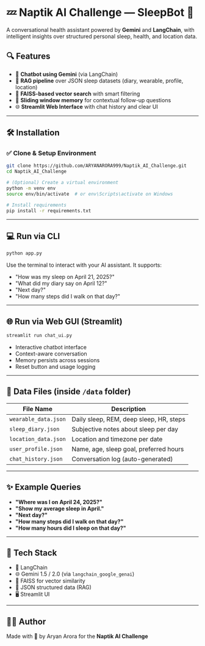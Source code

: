 # 💤 Naptik AI Challenge — SleepBot 💬

A conversational health assistant powered by **Gemini** and **LangChain**, with intelligent insights over structured personal sleep, health, and location data.

## 🔍 Features

- 🤖 **Chatbot using Gemini** (via LangChain)
- 📁 **RAG pipeline** over JSON sleep datasets (diary, wearable, profile, location)
- 🧠 **FAISS-based vector search** with smart filtering
- 🔄 **Sliding window memory** for contextual follow-up questions
- 🌐 **Streamlit Web Interface** with chat history and clear UI

---

## 🛠️ Installation

### ✅ Clone & Setup Environment

```bash
git clone https://github.com/ARYANARORA999/Naptik_AI_Challenge.git
cd Naptik_AI_Challenge

# (Optional) Create a virtual environment
python -m venv env
source env/bin/activate  # or env\Scripts\activate on Windows

# Install requirements
pip install -r requirements.txt
```

---

## 💻 Run via CLI

```bash
python app.py
```

Use the terminal to interact with your AI assistant. It supports:
- "How was my sleep on April 21, 2025?"
- "What did my diary say on April 12?"
- "Next day?"
- "How many steps did I walk on that day?"

---

## 🌐 Run via Web GUI (Streamlit)

```bash
streamlit run chat_ui.py
```

- Interactive chatbot interface
- Context-aware conversation
- Memory persists across sessions
- Reset button and usage logging

---

## 📁 Data Files (inside `/data` folder)

| File Name          | Description                            |
|--------------------|----------------------------------------|
| `wearable_data.json` | Daily sleep, REM, deep sleep, HR, steps |
| `sleep_diary.json`   | Subjective notes about sleep per day    |
| `location_data.json` | Location and timezone per date          |
| `user_profile.json`  | Name, age, sleep goal, preferred hours  |
| `chat_history.json`  | Conversation log (auto-generated)       |

---

## ✨ Example Queries

- **"Where was I on April 24, 2025?"**
- **"Show my average sleep in April."**
- **"Next day?"**
- **"How many steps did I walk on that day?"**
- **"How many hours did I sleep on that day?"**

---

## 🧩 Tech Stack

- 🔗 LangChain
- 🌐 Gemini 1.5 / 2.0 (via `langchain_google_genai`)
- 🧠 FAISS for vector similarity
- 🧾 JSON structured data (RAG)
- 🖥️ Streamlit UI

---

## 👨‍💻 Author

Made with 💙 by Aryan Arora for the **Naptik AI Challenge**
